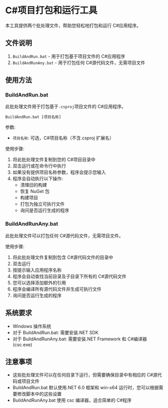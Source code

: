 # C#项目打包和运行工具

本工具提供两个批处理文件，帮助您轻松地打包和运行 C#应用程序。

## 文件说明

1. `BuildAndRun.bat` - 用于打包基于项目文件的 C#应用程序
2. `BuildAndRunAny.bat` - 用于打包任何 C#源代码文件，无需项目文件

## 使用方法

### BuildAndRun.bat

此批处理文件用于打包基于`.csproj`项目文件的 C#应用程序。

```
BuildAndRun.bat [项目名称]
```

参数:

- `项目名称`: 可选，C#项目名称（不含.csproj 扩展名）

使用步骤:

1. 将此批处理文件复制到您的 C#项目目录中
2. 双击运行或在命令行中执行
3. 如果没有提供项目名称参数，程序会提示您输入
4. 程序会自动执行以下操作:
   - 清理旧的构建
   - 恢复 NuGet 包
   - 构建项目
   - 打包为独立可执行文件
   - 询问是否运行生成的程序

### BuildAndRunAny.bat

此批处理文件可以打包任何 C#源代码文件，无需项目文件。

使用步骤:

1. 将此批处理文件复制到包含 C#源代码文件的目录中
2. 双击运行
3. 按提示输入应用程序名称
4. 程序会自动查找当前目录及子目录下所有的 C#源代码文件
5. 您可以选择添加额外的引用
6. 程序会编译所有源代码文件并生成可执行文件
7. 询问是否运行生成的程序

## 系统要求

- Windows 操作系统
- 对于 BuildAndRun.bat: 需要安装.NET SDK
- 对于 BuildAndRunAny.bat: 需要安装.NET Framework 和 C#编译器(csc.exe)

## 注意事项

- 这些批处理文件可以在任何目录下运行，但需要确保目录中有相应的 C#源代码或项目文件
- BuildAndRun.bat 默认使用.NET 6.0 框架和 win-x64 运行时，您可以根据需要修改脚本中的这些设置
- BuildAndRunAny.bat 使用 csc 编译器，适合简单的 C#程序
